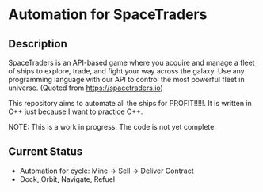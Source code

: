 # Automation for SpaceTraders

## Description

SpaceTraders is an API-based game where you acquire and manage a fleet of ships to explore, trade, and fight your way across the galaxy. Use any programming language with our API to control the most powerful fleet in universe. (Quoted from <https://spacetraders.io>)

This repository aims to automate all the ships for PROFIT!!!!!. It is written in C++ just because I want to practice C++.

NOTE: This is a work in progress. The code is not yet complete.

## Current Status

- Automation for cycle: Mine -> Sell -> Deliver Contract
- Dock, Orbit, Navigate, Refuel
